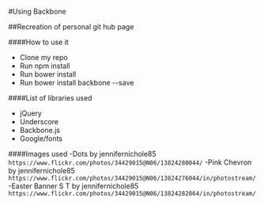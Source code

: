 #Using Backbone

##Recreation of personal git hub page

####How to use it

- Clone my repo
- Run npm install
- Run bower install
- Run bower install backbone --save

####List of libraries used
- jQuery
- Underscore
- Backbone.js
- Google/fonts

####Images used
-Dots by jennifernichole85 `https://www.flickr.com/photos/34429015@N06/13824280044/`
-Pink Chevron by jennifernichole85 `https://www.flickr.com/photos/34429015@N06/13824276044/in/photostream/`
-Easter Banner S T by jennifernichole85 `https://www.flickr.com/photos/34429015@N06/13824282864/in/photostream/`
